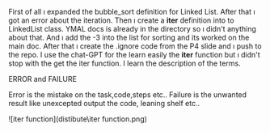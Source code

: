 First of all ı expanded the bubble_sort definition for Linked List. After that ı got an error about the iteration. Then ı create a __iter__ definition into to LinkedList class. YMAL docs is already in the directory so ı didn't anything about that. And ı add the -3 into the list for sorting and its worked on the main doc. After that ı create the .ignore code from the P4 slide and ı push to the repo. I use the chat-GPT for the learn easily the __iter__ function but ı didn't stop with the get the iter function. I learn the description of the terms.

ERROR and FAILURE

Error is the mistake on the task,code,steps etc..
Failure is the unwanted result like unexcepted output the code, leaning shelf etc..

![iter function](distibute\iter function.png)